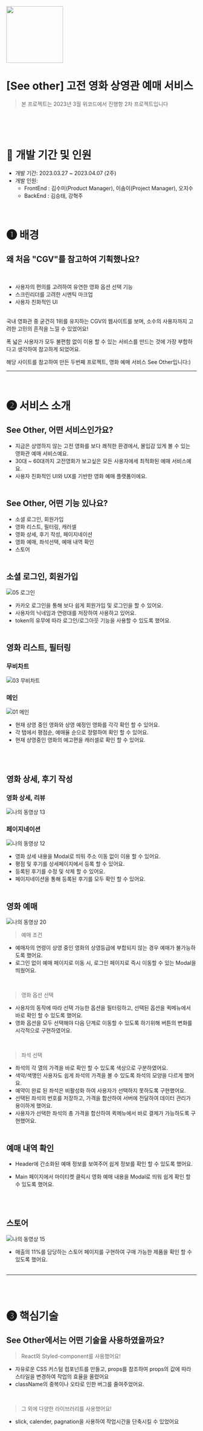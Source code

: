 <img width="150px" align="center" src="https://user-images.githubusercontent.com/122191856/230551371-0f89c64e-4ad9-4b8d-af3e-5543603cb931.png">

# [See other] 고전 영화 상영관 예매 서비스


> 본 프로젝트는 2023년 3월 위코드에서 진행항 2차 프로젝트입니다


<br><br><br>

# 📅 개발 기간 및 인원

- 개발 기간: 2023.03.27 ~ 2023.04.07 (2주)
- 개발 인원:
  - FrontEnd : 김수미(Product Manager), 이솜이(Project Manager), 오지수
  - BackEnd : 김승태, 강혁주
    <br><br><br>

# ❶ 배경

## 왜 처음 "CGV"를 참고하여 기획했나요?

<br>

- 사용자의 편의를 고려하여 유연한 영화 옵션 선택 기능
- 스크린리더를 고려한 시멘틱 마크업
- 사용자 친화적인 UI
  <br><br>

국내 영화관 중 굳건히 1위를 유지하는 CGV의 웹사이트를 보며, 소수의 사용자까지 고려한 고민의 흔적을 느낄 수 있었어요!
<br>

폭 넓은 사용자가 모두 불편함 없이 이용 할 수 있는 서비스를 만드는 것에 가장 부합하다고 생각하여 참고하게 되었어요.
<br>

해당 사이트를 참고하여 만든 두번째 프로젝트, 영화 예매 서비스 See Other입니다:)

---

<br>

# ❷ 서비스 소개

## See Other, 어떤 서비스인가요?

- 지금은 상영하지 않는 고전 영화를 보다 쾌적한 환경에서, 몰입감 있게 볼 수 있는 영화관 예매 서비스예요.
- 30대 ~ 60대까지 고전영화가 보고싶은 모든 사용자에세 최적화된 예매 서비스예요.
- 사용자 친화적인 UI와 UX를 기반한 영화 예매 플랫폼이에요.
  <br><br>

## See Other, 어떤 기능 있나요?

- 소셜 로그인, 회원가입
- 영화 리스트, 필터링, 캐러셀
- 영화 상세, 후기 작성, 페이지네이션
- 영화 예매, 좌석선택, 예매 내역 확인
- 스토어
  <br><br>

## 소셜 로그인, 회원가입
![05  로그인](https://user-images.githubusercontent.com/122191856/230551589-c0944ef4-ec07-46e1-b9ef-45cd17554fbe.GIF)
- 카카오 로그인을 통해 보다 쉽게 회원가입 및 로그인을 할 수 있어요.
- 사용자의 닉네임과 연령대를 저장하여 사용하고 있어요.
- token의 유무에 따라 로그인/로그아웃 기능을 사용할 수 있도록 했어요.
  <br><br>

## 영화 리스트, 필터링
### 무비차트
![03  무비차트](https://user-images.githubusercontent.com/122191856/230551964-f31d3089-650e-4d07-b45a-3491f48a43ad.GIF)
### 메인
![01  메인](https://user-images.githubusercontent.com/122191856/230552032-f69ad038-66ae-434f-b067-14a6b65c5a26.GIF)

- 현재 상영 중인 영화와 상영 예정인 영화를 각각 확인 할 수 있어요.
- 각 탭에서 평점순, 예매율 순으로 정렬하여 확인 할 수 있어요.
- 현재 상영중인 영화의 예고편을 캐러셀로 확인 할 수 있어요.

<br><br>

## 영화 상세, 후기 작성
### 영화 상세, 리뷰
![나의 동영상 13](https://user-images.githubusercontent.com/122191856/230552088-0c84fd79-ab54-4c6a-8bf3-a7692de2d3f4.GIF)
### 페이지네이션
![나의 동영상 12](https://user-images.githubusercontent.com/122191856/230552162-86cea2f0-e33c-494d-8db4-54a938e5dae2.GIF)

- 영화 상세 내용을 Modal로 띄워 주소 이동 없이 이용 할 수 있어요.
- 평점 및 후기를 상세페이지에서 등록 할 수 있어요.
- 등록된 후기를 수정 및 삭제 할 수 있어요.
- 페이지네이션을 통해 등록된 후기를 모두 확인 할 수 있어요.
  <br><br>

## 영화 예매
![나의 동영상 20](https://user-images.githubusercontent.com/122191856/230552310-380d7bf0-d264-4876-bf94-1155f86cf44d.GIF)

>예매 조건

- 예매자의 연령이 상영 중인 영화의 상영등급에 부합되지 않는 경우 예매가 불가능하도록 했어요.
- 로그인 없이 예매 페이지로 이동 시, 로그인 페이지로 즉시 이동할 수 있는 Modal을 띄웠어요.
<br>

>영화 옵션 선택

- 사용자의 동작에 따라 선택 가능한 옵션을 필터링하고, 선택된 옵션을 퀵메뉴에서 바로 확인 할 수 있도록 했어요.
- 영화 옵션을 모두 선택해야 다음 단계로 이동할 수 있도록 하기위해 버튼의 변화를 시각적으로 구현하였어요.
<br>

>좌석 선택

- 좌석의 각 열의 가격을 바로 확인 할 수 있도록 색상으로 구분하였어요.
- 색약/색맹인 사용자도 쉽게 좌석의 가격을 볼 수 있도록 좌석의 모양을 다르게 했어요.
- 예약이 완료 된 좌석은 비활성화 하여 사용자가 선택하지 못하도록 구현했어요.
- 선택된 좌석의 번호를 저장하고, 가격을 합산하여 서버에 전달하여 데이터 관리가 용이하게 했어요.
- 사용자가 선택한 좌석의 총 가격을 합산하여 퀵메뉴에서 바로 결제가 가능하도록 구현했어요.
  <br><br>

## 예매 내역 확인

- Header에 간소화된 예매 정보를 보여주어 쉽게 정보를 확인 할 수 있도록 했어요.
- Main 페이지에서 마이티켓 클릭시 영화 예매 내용을 Modal로 띄워 쉽게 확인 할 수 있도록 했어요.

  <br><br>

## 스토어
![나의 동영상 15](https://user-images.githubusercontent.com/122191856/230552382-b829b017-bdc1-43ec-95d1-8d5a9810390c.GIF)

- 매출의 11%를 담당하는 스토어 페이지를 구현하여 구매 가능한 제품을 확인 할 수 있도록 했어요.
  <br><br>

---

<br><br>

# ❸ 핵심기술

## See Other에서는 어떤 기술을 사용하였을까요?

> React와 Styled-component를 사용했어요!

- 자유로운 CSS 커스텀 컴포넌트를 만들고, props를 참조하여 props의 값에 따라 스타일을 변경하여 작업의 효율을 올렸어요
- className의 중복이나 오타로 인한 버그를 줄여주었어요.

<br>

> 그 외에 다양한 라이브러리를 사용했어요!

- slick, calender, pagnation을 사용하여 작업시간을 단축시킬 수 있었어요
